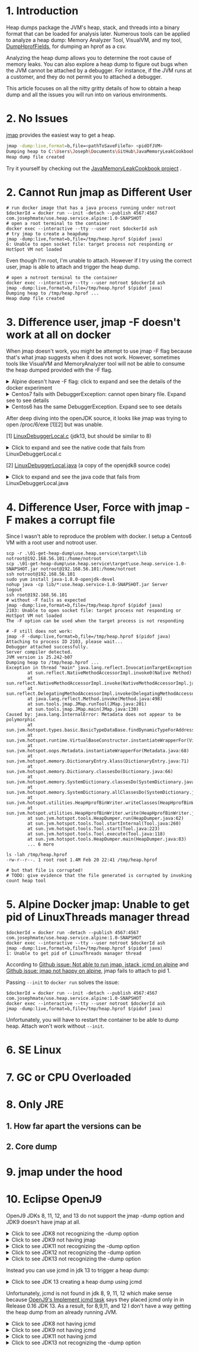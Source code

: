 # 1. Introduction
Heap dumps package the JVM's heap, stack, and threads into a binary format that can be loaded for analysis later.
Numerous tools can be applied to analyze a heap dump: Memory Analyzer Tool, VisualVM, and my tool, [DumpHprofFields](https://github.com/josephmate/DumpHprofFields), for dumping an hprof as a csv.

Analyzing the heap dump allows you to determine the root cause of memory leaks.
You can also explore a heap dump to figure out bugs when the JVM cannot be attached by a debugger.
For instance, if the JVM runs at a customer, and they do not permit you to attached a debugger.

This article focuses on all the nitty gritty details of how to obtain a heap dump and all the issues you will run into on various environments.

# 2. No Issues
[jmap](https://docs.oracle.com/javase/7/docs/technotes/tools/share/jmap.html) provides the easiest way to get a heap.

```bash
jmap -dump:live,format=b,file=<pathToSaveFileTo> <pidOfJVM>
Dumping heap to C:\Users\Joseph\Documents\GitHub\JavaMemoryLeakCookbook\01-get-heap-dump\heap.dump.windows.hprof ...
Heap dump file created
```

Try it yourself by checking out the
[JavaMemoryLeakCookbook project](https://github.com/josephmate/JavaMemoryLeakCookbook)
.


# 2. Cannot Run jmap as Different User
```
# run docker image that has a java process running under notroot
$dockerId = docker run --init -detach --publish 4567:4567 com.josephmate/use.heap.service.alpine:1.0-SNAPSHOT
# open a root terminal to the container
docker exec --interactive --tty --user root $dockerId ash
# try jmap to create a heapdump
jmap -dump:live,format=b,file=/tmp/heap.hprof $(pidof java)
6: Unable to open socket file: target process not responding or HotSpot VM not loaded
```
Even though I'm root, I'm unable to attach.
However if I try using the correct user, jmap is able to attach and trigger the heap dump.
```
# open a notroot terminal to the container
docker exec --interactive --tty --user notroot $dockerId ash
jmap -dump:live,format=b,file=/tmp/heap.hprof $(pidof java)
Dumping heap to /tmp/heap.hprof ...
Heap dump file created
```

# 3. Difference user, jmap -F doesn't work at all on docker
When jmap doesn't work, you might be attempt to use jmap -F flag because that's what jmap suggests when it does not work. However, sometimes tools like VisualVM and MemoryAnalyzer tool will not be able to consume the heap dumped provided with the -F flag.

<details>
<summary>Alpine doesn't have -F flag: click to expand and see the details of the docker experiment</summary>

```
$dockerId = docker run --init -detach --publish 4567:4567 com.josephmate/use.heap.service.alpine:1.0-SNAPSHOT
docker exec --interactive --tty --user root $dockerId ash
jmap -F -dump:live,format=b,file=/tmp/heap.hprof $(pidof java)
6: Unable to open socket file: target process not responding or HotSpot VM not loaded

jmap -F -dump:live,format=b,file=/tmp/heap.hprof $(pidof java)
Usage:
    jmap -histo <pid>
      (to connect to running process and print histogram of java object heap
    jmap -dump:<dump-options> <pid>
      (to connect to running process and dump java heap)

    dump-options:
      format=b     binary default
      file=<file>  dump heap to <file>

    Example:       jmap -dump:format=b,file=heap.bin <pid>
```
</details>


<details>
<summary>Centos7 fails with DebuggerException: cannot open binary file. Expand see to see details</summary>

```
$dockerId = docker run --init -detach --publish 4567:4567 com.josephmate/use.heap.service.centos:1.0-SNAPSHOT
docker exec --interactive --tty --user root $dockerId bash
PIDOF_JAVA=$(ps aux | grep [j]ava | grep -v docker | awk '{print $2}')
jmap -F -dump:live,format=b,file=/tmp/heap.hprof $PIDOF_JAVA
6: Unable to open socket file: target process not responding or HotSpot VM not loaded
The -F option can be used when the target process is not responding
jmap -F -dump:live,format=b,file=/tmp/heap.hprof $PIDOF_JAVA
Attaching to process ID 6, please wait...
Error attaching to process: sun.jvm.hotspot.debugger.DebuggerException: cannot open binary file
sun.jvm.hotspot.debugger.DebuggerException: sun.jvm.hotspot.debugger.DebuggerException: cannot open binary file
        at sun.jvm.hotspot.debugger.linux.LinuxDebuggerLocal$LinuxDebuggerLocalWorkerThread.execute(LinuxDebuggerLocal.java:163)
        at sun.jvm.hotspot.debugger.linux.LinuxDebuggerLocal.attach(LinuxDebuggerLocal.java:278)
        at sun.jvm.hotspot.HotSpotAgent.attachDebugger(HotSpotAgent.java:671)
        at sun.jvm.hotspot.HotSpotAgent.setupDebuggerLinux(HotSpotAgent.java:611)
        at sun.jvm.hotspot.HotSpotAgent.setupDebugger(HotSpotAgent.java:337)
        at sun.jvm.hotspot.HotSpotAgent.go(HotSpotAgent.java:304)
        at sun.jvm.hotspot.HotSpotAgent.attach(HotSpotAgent.java:140)
        at sun.jvm.hotspot.tools.Tool.start(Tool.java:185)
        at sun.jvm.hotspot.tools.Tool.execute(Tool.java:118)
        at sun.jvm.hotspot.tools.HeapDumper.main(HeapDumper.java:83)
        at sun.reflect.NativeMethodAccessorImpl.invoke0(Native Method)
        at sun.reflect.NativeMethodAccessorImpl.invoke(NativeMethodAccessorImpl.java:62)
        at sun.reflect.DelegatingMethodAccessorImpl.invoke(DelegatingMethodAccessorImpl.java:43)
        at java.lang.reflect.Method.invoke(Method.java:498)
        at sun.tools.jmap.JMap.runTool(JMap.java:201)
        at sun.tools.jmap.JMap.main(JMap.java:130)
Caused by: sun.jvm.hotspot.debugger.DebuggerException: cannot open binary file
        at sun.jvm.hotspot.debugger.linux.LinuxDebuggerLocal.attach0(Native Method)
        at sun.jvm.hotspot.debugger.linux.LinuxDebuggerLocal.access$100(LinuxDebuggerLocal.java:62)
        at sun.jvm.hotspot.debugger.linux.LinuxDebuggerLocal$1AttachTask.doit(LinuxDebuggerLocal.java:269)
        at sun.jvm.hotspot.debugger.linux.LinuxDebuggerLocal$LinuxDebuggerLocalWorkerThread.run(LinuxDebuggerLocal.java:138)
```
</details>

<details>
<summary>Centos6 has the same DebuggerException. Expand see to see details</summary>

```
$dockerId = docker run --init -detach --publish 4567:4567 com.josephmate/use.heap.service.centos6:1.0-SNAPSHOT
docker exec --interactive --tty --user root $dockerId bash
PIDOF_JAVA=$(ps aux | grep [j]ava | grep -v docker | awk '{print $2}')
jmap -dump:live,format=b,file=/tmp/heap.hprof $PIDOF_JAVA
6: Unable to open socket file: target process not responding or HotSpot VM not loaded
The -F option can be used when the target process is not responding
Attaching to process ID 6, please wait...
Error attaching to process: sun.jvm.hotspot.debugger.DebuggerException: cannot open binary file
sun.jvm.hotspot.debugger.DebuggerException: sun.jvm.hotspot.debugger.DebuggerException: cannot open binary file
        at sun.jvm.hotspot.debugger.linux.LinuxDebuggerLocal$LinuxDebuggerLocalWorkerThread.execute(LinuxDebuggerLocal.java:163)
        at sun.jvm.hotspot.debugger.linux.LinuxDebuggerLocal.attach(LinuxDebuggerLocal.java:278)
        at sun.jvm.hotspot.HotSpotAgent.attachDebugger(HotSpotAgent.java:671)
        at sun.jvm.hotspot.HotSpotAgent.setupDebuggerLinux(HotSpotAgent.java:611)
        at sun.jvm.hotspot.HotSpotAgent.setupDebugger(HotSpotAgent.java:337)
        at sun.jvm.hotspot.HotSpotAgent.go(HotSpotAgent.java:304)
        at sun.jvm.hotspot.HotSpotAgent.attach(HotSpotAgent.java:140)
        at sun.jvm.hotspot.tools.Tool.start(Tool.java:185)
        at sun.jvm.hotspot.tools.Tool.execute(Tool.java:118)
        at sun.jvm.hotspot.tools.HeapDumper.main(HeapDumper.java:83)
        at sun.reflect.NativeMethodAccessorImpl.invoke0(Native Method)
        at sun.reflect.NativeMethodAccessorImpl.invoke(NativeMethodAccessorImpl.java:62)
        at sun.reflect.DelegatingMethodAccessorImpl.invoke(DelegatingMethodAccessorImpl.java:43)
        at java.lang.reflect.Method.invoke(Method.java:498)
        at sun.tools.jmap.JMap.runTool(JMap.java:201)
        at sun.tools.jmap.JMap.main(JMap.java:130)
Caused by: sun.jvm.hotspot.debugger.DebuggerException: cannot open binary file
        at sun.jvm.hotspot.debugger.linux.LinuxDebuggerLocal.attach0(Native Method)
        at sun.jvm.hotspot.debugger.linux.LinuxDebuggerLocal.access$100(LinuxDebuggerLocal.java:62)
        at sun.jvm.hotspot.debugger.linux.LinuxDebuggerLocal$1AttachTask.doit(LinuxDebuggerLocal.java:269)
        at sun.jvm.hotspot.debugger.linux.LinuxDebuggerLocal$LinuxDebuggerLocalWorkerThread.run(LinuxDebuggerLocal.java:138)
```
</details>

After deep diving into the openJDK source, it looks like jmap was trying to open /proc/6/exe [1][2] but was unable. 


[1] [LinuxDebuggerLocal.c](https://github.com/openjdk/jdk13/blob/master/src/jdk.hotspot.agent/linux/native/libsaproc/LinuxDebuggerLocal.c) (jdk13, but should be similar to 8)
<details>
<summary>Click to expand and see the native code that fails from LinuxDebuggerLocal.c</summary>

```c++
JNIEXPORT void JNICALL Java_sun_jvm_hotspot_debugger_linux_LinuxDebuggerLocal_attach0__I
  (JNIEnv *env, jobject this_obj, jint jpid) {

  // For bitness checking, locate binary at /proc/jpid/exe
  char buf[PATH_MAX];
  snprintf((char *) &buf, PATH_MAX, "/proc/%d/exe", jpid);
  verifyBitness(env, (char *) &buf);
  CHECK_EXCEPTION;

  char err_buf[200];
  struct ps_prochandle* ph;
  if ((ph = Pgrab(jpid, err_buf, sizeof(err_buf))) == NULL) {
    char msg[230];
    snprintf(msg, sizeof(msg), "Can't attach to the process: %s", err_buf);
    THROW_NEW_DEBUGGER_EXCEPTION(msg);
  }
  (*env)->SetLongField(env, this_obj, p_ps_prochandle_ID, (jlong)(intptr_t)ph);
  fillThreadsAndLoadObjects(env, this_obj, ph);
}
```
</details>

[2] [LinuxDebuggerLocal.java](https://github.com/infobip/infobip-open-jdk-8/blob/master/hotspot/agent/src/share/classes/sun/jvm/hotspot/debugger/linux/LinuxDebuggerLocal.java#L269) (a copy of the openjdk8 source code) 
<details>
<summary>Click to expand and see the java code that fails from LinuxDebuggerLocal.java</summary>

```
    /** From the Debugger interface via JVMDebugger */
    public synchronized void attach(int processID) throws DebuggerException {
        checkAttached();
        threadList = new ArrayList();
        loadObjectList = new ArrayList();
        class AttachTask implements WorkerThreadTask {
           int pid;
           public void doit(LinuxDebuggerLocal debugger) {
              debugger.attach0(pid);
              debugger.attached = true;
              debugger.isCore = false;
              findABIVersion();
           }
        }

        AttachTask task = new AttachTask();
        task.pid = processID;
        workerThread.execute(task);
    }
```
</details>

# 4. Difference User, Force with jmap -F makes a corrupt file
Since I wasn't able to reproduce the problem with docker. I setup a Centos6 VM with a root user and notroot user.
```
scp -r .\01-get-heap-dump\use.heap.service\target\lib notroot@192.168.56.101:/home/notroot
scp .\01-get-heap-dump\use.heap.service\target\use.heap.service-1.0-SNAPSHOT.jar notroot@192.168.56.101:/home/notroot
ssh notroot@192.168.56.101
sudo yum install java-1.8.0-openjdk-devel
nohup java -cp lib/*:use.heap.service-1.0-SNAPSHOT.jar Server
logout
ssh root@192.168.56.101
# without -F fails as expected
jmap -dump:live,format=b,file=/tmp/heap.hprof $(pidof java)
2103: Unable to open socket file: target process not responding or HotSpot VM not loaded
The -F option can be used when the target process is not responding

# -F still does not work:
jmap -F -dump:live,format=b,file=/tmp/heap.hprof $(pidof java)
Attaching to process ID 2103, please wait...
Debugger attached successfully.
Server compiler detected.
JVM version is 25.242-b07
Dumping heap to /tmp/heap.hprof ...
Exception in thread "main" java.lang.reflect.InvocationTargetException
        at sun.reflect.NativeMethodAccessorImpl.invoke0(Native Method)
        at sun.reflect.NativeMethodAccessorImpl.invoke(NativeMethodAccessorImpl.java:62)
        at sun.reflect.DelegatingMethodAccessorImpl.invoke(DelegatingMethodAccessorImpl.java:43)
        at java.lang.reflect.Method.invoke(Method.java:498)
        at sun.tools.jmap.JMap.runTool(JMap.java:201)
        at sun.tools.jmap.JMap.main(JMap.java:130)
Caused by: java.lang.InternalError: Metadata does not appear to be polymorphic
        at sun.jvm.hotspot.types.basic.BasicTypeDataBase.findDynamicTypeForAddress(BasicTypeDataBase.java:278)
        at sun.jvm.hotspot.runtime.VirtualBaseConstructor.instantiateWrapperFor(VirtualBaseConstructor.java:102)
        at sun.jvm.hotspot.oops.Metadata.instantiateWrapperFor(Metadata.java:68)
        at sun.jvm.hotspot.memory.DictionaryEntry.klass(DictionaryEntry.java:71)
        at sun.jvm.hotspot.memory.Dictionary.classesDo(Dictionary.java:66)
        at sun.jvm.hotspot.memory.SystemDictionary.classesDo(SystemDictionary.java:190)
        at sun.jvm.hotspot.memory.SystemDictionary.allClassesDo(SystemDictionary.java:183)
        at sun.jvm.hotspot.utilities.HeapHprofBinWriter.writeClasses(HeapHprofBinWriter.java:954)
        at sun.jvm.hotspot.utilities.HeapHprofBinWriter.write(HeapHprofBinWriter.java:427)
        at sun.jvm.hotspot.tools.HeapDumper.run(HeapDumper.java:62)
        at sun.jvm.hotspot.tools.Tool.startInternal(Tool.java:260)
        at sun.jvm.hotspot.tools.Tool.start(Tool.java:223)
        at sun.jvm.hotspot.tools.Tool.execute(Tool.java:118)
        at sun.jvm.hotspot.tools.HeapDumper.main(HeapDumper.java:83)
        ... 6 more

ls -lah /tmp/heap.hprof
-rw-r--r--. 1 root root 1.4M Feb 20 22:41 /tmp/heap.hprof

# but that file is corrupted!
# TODO: give evidence that the file generated is corrupted by invoking count heap tool
```

# 5. Alpine Docker jmap: Unable to get pid of LinuxThreads manager thread
```
$dockerId = docker run -detach --publish 4567:4567 com.josephmate/use.heap.service.alpine:1.0-SNAPSHOT
docker exec --interactive --tty --user notroot $dockerId ash
jmap -dump:live,format=b,file=/tmp/heap.hprof $(pidof java)
1: Unable to get pid of LinuxThreads manager thread
```

According to
[Github issue: Not able to run jmap, jstack, jcmd on alpine](https://github.com/docker-library/openjdk/issues/372)
and
[Github issue: jmap not happy on alpine](https://github.com/docker-library/openjdk/issues/76),
jmap fails to attach to pid 1.

Passing `--init` to `docker run` solves the issue:
```
$dockerId = docker run --init -detach --publish 4567:4567 com.josephmate/use.heap.service.alpine:1.0-SNAPSHOT
docker exec --interactive --tty --user notroot $dockerId ash
jmap -dump:live,format=b,file=/tmp/heap.hprof $(pidof java)
```
Unfortunately, you will have to restart the container to be able to dump heap. Attach won't work without `--init`.


# 6. SE Linux
# 7. GC or CPU Overloaded



# 8. Only JRE
## 1. How far apart the versions can be
## 2. Core dump

# 9. jmap under the hood

# 10. Eclipse OpenJ9
OpenJ9 JDKs 8, 11, 12, and 13 do not support the jmap -dump option and JDK9 doesn't have jmap at all.

<details>
<summary>Click to see JDK8 not recognizing the -dump option</summary>

```
$dockerId = docker run --init -detach --publish 4567:4567 com.josephmate/use.heap.service.openj9.jdk8:1.0-SNAPSHOT
docker exec --interactive --tty --user notroot $dockerId bash
jmap -dump:live,format=b,file=/tmp/heap.hprof $(pidof java)
exactly one option must be selected
jmap: obtain heap information about a Java process
 Usage:
    jmap <option>* <vmid>
        <vmid>: Attach API VM ID as shown in jps or other Attach API-based tools
        <vmid>s are read from stdin if none are supplied as arguments
    -histo: print statistics about classes on the heap, including number of objects and aggregate size
    -histo:live : Print only live objects
    -J: supply arguments to the Java VM running jmap
NOTE: this utility may significantly affect the performance of the target VM.
At least one option must be selected.
```
</details>

<details>
<summary>Click to see JDK9 not having jmap</summary>

```
$dockerId = docker run --init -detach --publish 4567:4567 com.josephmate/use.heap.service.openj9.jdk9:1.0-SNAPSHOT
docker exec --interactive --tty --user notroot $dockerId bash
jmap -dump:live,format=b,file=/tmp/heap.hprof $(pidof java)
bash: jmap: command not found
```
</details>

<details>
<summary>Click to see JDK11 not recognizing the -dump option</summary>

```
$dockerId = docker run --init -detach --publish 4567:4567 com.josephmate/use.heap.service.openj9.jdk11:1.0-SNAPSHOT
docker exec --interactive --tty --user notroot $dockerId bash
jmap -dump:live,format=b,file=/tmp/heap.hprof $(pidof java)
exactly one option must be selected
jmap: obtain heap information about a Java process
 Usage:
    jmap <option>* <vmid>
        <vmid>: Attach API VM ID as shown in jps or other Attach API-based tools
        <vmid>s are read from stdin if none are supplied as arguments
    -histo: print statistics about classes on the heap, including number of objects and aggregate size
    -histo:live : Print only live objects
    -J: supply arguments to the Java VM running jmap
NOTE: this utility may significantly affect the performance of the target VM.
At least one option must be selected.
```
</details>

<details>
<summary>Click to see JDK12 not recognizing the -dump option</summary>

```
$dockerId = docker run --init -detach --publish 4567:4567 com.josephmate/use.heap.service.openj9.jdk12:1.0-SNAPSHOT
docker exec --interactive --tty --user notroot $dockerId bash
jmap -dump:live,format=b,file=/tmp/heap.hprof $(pidof java)
exactly one option must be selected
jmap: obtain heap information about a Java process
 Usage:
    jmap <option>* <vmid>
        <vmid>: Attach API VM ID as shown in jps or other Attach API-based tools
        <vmid>s are read from stdin if none are supplied as arguments
    -histo: print statistics about classes on the heap, including number of objects and aggregate size
    -histo:live : Print only live objects
    -J: supply arguments to the Java VM running jmap
NOTE: this utility may significantly affect the performance of the target VM.
At least one option must be selected.
```
</details>


<details>
<summary>Click to see JDK13 not recognizing the -dump option</summary>

```
$dockerId = docker run --init -detach --publish 4567:4567 com.josephmate/use.heap.service.openj9.jdk13:1.0-SNAPSHOT
docker exec --interactive --tty --user notroot $dockerId bash
jmap -dump:live,format=b,file=/tmp/heap.hprof $(pidof java)
unrecognized option -dump:live,format=b,file=/tmp/heap.hprof
jmap: obtain heap information about a Java process
 Usage:
    jmap <option>* <vmid>
        <vmid>: Attach API VM ID as shown in jps or other Attach API-based tools
        <vmid>s are read from stdin if none are supplied as arguments
    -histo: print statistics about classes on the heap, including number of objects and aggregate size
    -histo:live : Print only live objects
    -J: supply arguments to the Java VM running jmap
NOTE: this utility may significantly affect the performance of the target VM.
At least one option must be selected.
```
</details>


Instead you can use jcmd in jdk 13 to trigger a heap dump:
<details>
<summary>Click to see JDK 13 creating a heap dump using jcmd</summary>

```
$dockerId = docker run --init -detach --publish 4567:4567 com.josephmate/use.heap.service.openj9.jdk13:1.0-SNAPSHOT
docker exec --interactive --tty --user notroot $dockerId bash
jcmd $(pidof java) Dump.heap myHeapDump.hprof
Dump written to /tmp/myHeapDump.hprof
```
</details>

Unfortunately, jcmd is not found in jdk 8, 9, 11, 12 which make sense because 
[OpenJ9's Implement jcmd task](https://github.com/eclipse/openj9/issues/5164) says they placed jcmd only in in Release 0.16 JDK 13.
As a result, for 8,9,11, and 12 I don't have a way getting the heap dump from an already running JVM.
<details>
<summary>Click to see JDK8 not having jcmd</summary>

```
$dockerId = docker run --init -detach --publish 4567:4567 com.josephmate/use.heap.service.openj9.jdk8:1.0-SNAPSHOT
docker exec --interactive --tty --user notroot $dockerId bash
jcmd $(pidof java) Dump.heap myHeapDump.hprof
bash: jcmd: command not found
exit
docker kill $dockerId
```
</details>
<details>
<summary>Click to see JDK9 not having jcmd</summary>

```
$dockerId = docker run --init -detach --publish 4567:4567 com.josephmate/use.heap.service.openj9.jdk9:1.0-SNAPSHOT
docker exec --interactive --tty --user notroot $dockerId bash
jcmd $(pidof java) Dump.heap myHeapDump.hprof
bash: jcmd: command not found
exit
docker kill $dockerId
```
</details>
<details>
<summary>Click to see JDK11 not having jcmd</summary>

```
$dockerId = docker run --init -detach --publish 4567:4567 com.josephmate/use.heap.service.openj9.jdk11:1.0-SNAPSHOT
docker exec --interactive --tty --user notroot $dockerId bash
jcmd $(pidof java) Dump.heap myHeapDump.hprof
bash: jcmd: command not found
exit
docker kill $dockerId
```
</details>

<details>
<summary>Click to see JDK13 not recognizing the -dump option</summary>

```
$dockerId = docker run --init -detach --publish 4567:4567 com.josephmate/use.heap.service.openj9.jdk12:1.0-SNAPSHOT
docker exec --interactive --tty --user notroot $dockerId bash
jcmd $(pidof java) Dump.heap myHeapDump.hprof
bash: jcmd: command not found
exit
docker kill $dockerId
```
</details>
